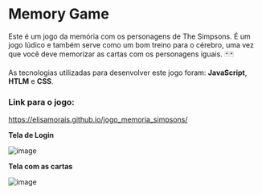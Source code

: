 # Memory Game


Este é um jogo da memória com os personagens de The Simpsons. É um jogo lúdico e também serve como um bom treino para o cérebro, 
uma vez que você deve memorizar as cartas com os personagens iguais. 🃏🃏

As tecnologias utilizadas para desenvolver este jogo foram: **JavaScript**, **HTLM** e **CSS**.

### Link para o jogo: 
https://elisamorais.github.io/jogo_memoria_simpsons/

**Tela de Login**

![image](https://user-images.githubusercontent.com/87885921/177413537-d6695aca-0e93-4f02-853b-a5298855aab5.png)

**Tela com as cartas**

![image](https://user-images.githubusercontent.com/87885921/177413845-dc6ed6e0-ee4f-4e52-af44-f93d7d75a823.png)

